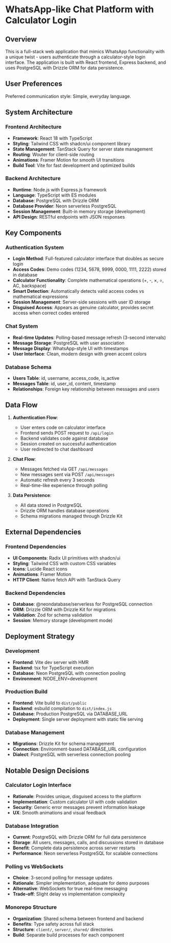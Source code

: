 # WhatsApp-like Chat Platform with Calculator Login

## Overview

This is a full-stack web application that mimics WhatsApp functionality with a unique twist - users authenticate through a calculator-style login interface. The application is built with React frontend, Express backend, and uses PostgreSQL with Drizzle ORM for data persistence.

## User Preferences

Preferred communication style: Simple, everyday language.

## System Architecture

### Frontend Architecture
- **Framework**: React 18 with TypeScript
- **Styling**: Tailwind CSS with shadcn/ui component library
- **State Management**: TanStack Query for server state management
- **Routing**: Wouter for client-side routing
- **Animations**: Framer Motion for smooth UI transitions
- **Build Tool**: Vite for fast development and optimized builds

### Backend Architecture
- **Runtime**: Node.js with Express.js framework
- **Language**: TypeScript with ES modules
- **Database**: PostgreSQL with Drizzle ORM
- **Database Provider**: Neon serverless PostgreSQL
- **Session Management**: Built-in memory storage (development)
- **API Design**: RESTful endpoints with JSON responses

## Key Components

### Authentication System
- **Login Method**: Full-featured calculator interface that doubles as secure login
- **Access Codes**: Demo codes (1234, 5678, 9999, 0000, 1111, 2222) stored in database
- **Calculator Functionality**: Complete mathematical operations (+, -, ×, ÷, AC, backspace)
- **Smart Detection**: Automatically detects valid access codes vs mathematical expressions
- **Session Management**: Server-side sessions with user ID storage
- **Disguised Access**: Appears as genuine calculator, provides secret access when correct codes entered

### Chat System
- **Real-time Updates**: Polling-based message refresh (3-second intervals)
- **Message Storage**: PostgreSQL with user association
- **Message Display**: WhatsApp-style UI with timestamps
- **User Interface**: Clean, modern design with green accent colors

### Database Schema
- **Users Table**: id, username, access_code, is_active
- **Messages Table**: id, user_id, content, timestamp
- **Relationships**: Foreign key relationship between messages and users

## Data Flow

1. **Authentication Flow**:
   - User enters code on calculator interface
   - Frontend sends POST request to `/api/login`
   - Backend validates code against database
   - Session created on successful authentication
   - User redirected to chat dashboard

2. **Chat Flow**:
   - Messages fetched via GET `/api/messages`
   - New messages sent via POST `/api/messages`
   - Automatic refresh every 3 seconds
   - Real-time-like experience through polling

3. **Data Persistence**:
   - All data stored in PostgreSQL
   - Drizzle ORM handles database operations
   - Schema migrations managed through Drizzle Kit

## External Dependencies

### Frontend Dependencies
- **UI Components**: Radix UI primitives with shadcn/ui
- **Styling**: Tailwind CSS with custom CSS variables
- **Icons**: Lucide React icons
- **Animations**: Framer Motion
- **HTTP Client**: Native fetch API with TanStack Query

### Backend Dependencies
- **Database**: @neondatabase/serverless for PostgreSQL connection
- **ORM**: Drizzle ORM with Drizzle Kit for migrations
- **Validation**: Zod for schema validation
- **Session**: Memory storage (development mode)

## Deployment Strategy

### Development
- **Frontend**: Vite dev server with HMR
- **Backend**: tsx for TypeScript execution
- **Database**: Neon PostgreSQL with connection pooling
- **Environment**: NODE_ENV=development

### Production Build
- **Frontend**: Vite build to `dist/public`
- **Backend**: esbuild compilation to `dist/index.js`
- **Database**: Production PostgreSQL via DATABASE_URL
- **Deployment**: Single server deployment with static file serving

### Database Management
- **Migrations**: Drizzle Kit for schema management
- **Connection**: Environment-based DATABASE_URL configuration
- **Dialect**: PostgreSQL with serverless connection pooling

## Notable Design Decisions

### Calculator Login Interface
- **Rationale**: Provides unique, disguised access to the platform
- **Implementation**: Custom calculator UI with code validation
- **Security**: Generic error messages prevent information leakage
- **UX**: Smooth animations and visual feedback

### Database Integration
- **Current**: PostgreSQL with Drizzle ORM for full data persistence
- **Storage**: All users, messages, calls, and discussions stored in database
- **Benefit**: Complete data persistence across server restarts
- **Performance**: Neon serverless PostgreSQL for scalable connections

### Polling vs WebSockets
- **Choice**: 3-second polling for message updates
- **Rationale**: Simpler implementation, adequate for demo purposes
- **Alternative**: WebSockets for true real-time messaging
- **Trade-off**: Slight delay vs implementation complexity

### Monorepo Structure
- **Organization**: Shared schema between frontend and backend
- **Benefits**: Type safety across full stack
- **Structure**: `client/`, `server/`, `shared/` directories
- **Build**: Separate build processes for each component